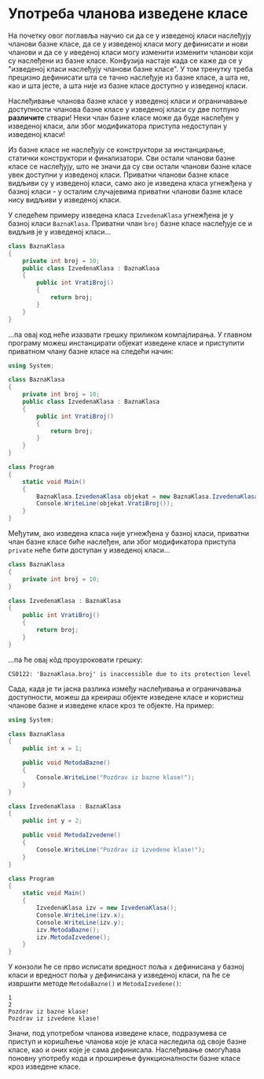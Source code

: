 # Употреба чланова изведене класе

На почетку овог поглавља научио си да се у изведеној класи наслеђују чланови
базне класе, да се у изведеној класи могу дефинисати и нови чланови и да се у
иведеној класи могу изменити изменити чланови који су наслеђени из базне класе.
Конфузија настаје када се каже да се у "изведеној класи наслеђују чланови базне
класе". У том тренутку треба прецизно дефинисати шта се тачно наслеђује из
базне класе, а шта не, као и шта јесте, а шта није из базне класе доступно у
изведеној класи.

Наслеђивање чланова базне класе у изведеној класи и ограничавање доступности
чланова базне класе у изведеној класи су две потпуно **различите** ствари! Неки
члан базне класе може да буде наслеђен у изведеној класи, али због модификатора
приступа недоступан у изведеној класи!

Из базне класе не наслеђују се конструктори за инстанцирање, статички
конструктори и финализатори. Сви остали чланови базне класе се наслеђују, што
не значи да су сви остали чланови базне класе увек доступни у изведеној класи.
Приватни чланови базне класе видљиви су у изведеној класи, само ако је изведена
класа угнежђена у базној класи - у осталим случајевима приватни чланови базне
класе нису видљиви у изведеној класи.

У следећем примеру изведена класа `IzvedenaKlasa` угнежђена је у базној класи
`BaznaKlasa`. Приватни члан `broj` базне класе наслеђује се и видљив је у
изведеној класи...

```cs
class BaznaKlasa
{
    private int broj = 10;
    public class IzvedenaKlasa : BaznaKlasa
    {
        public int VratiBroj()
        {
            return broj;
        }
    }
}
```

...па овај код неће изазвати грешку приликом компајлирања. У главном програму
можеш инстанцирати објекат изведене класе и приступити приватном члану базне
класе на следећи начин:

```cs
using System;

class BaznaKlasa
{
    private int broj = 10;
    public class IzvedenaKlasa : BaznaKlasa
    {
        public int VratiBroj()
        {
            return broj;
        }
    }
}

class Program
{
    static void Main()
    {
        BaznaKlasa.IzvedenaKlasa objekat = new BaznaKlasa.IzvedenaKlasa();
        Console.WriteLine(objekat.VratiBroj());
    }
}
```

Међутим, ако изведена класа није угнежђена у базној класи, приватни члан базне
класе биће наслеђен, али због модификатора приступа `private` неће бити
доступан у изведеној класи...

```cs
class BaznaKlasa
{
    private int broj = 10;
}

class IzvedenaKlasa : BaznaKlasa
{
    public int VratiBroj()
    {
        return broj;
    }
}
```

...па ће овај кôд проузроковати грешку:

```text
CS0122: 'BaznaKlasa.broj' is inaccessible due to its protection level
```

Сада, када је ти јасна разлика између наслеђивања и ограничавања доступности,
можеш да креираш објекте изведене класе и користиш чланове базне и изведене
класе кроз те објекте. На пример:

```cs
using System;

class BaznaKlasa
{
    public int x = 1;

    public void MetodaBazne()
    {
        Console.WriteLine("Pozdrav iz bazne klase!");
    }
}

class IzvedenaKlasa : BaznaKlasa
{
    public int y = 2;

    public void MetodaIzvedene()
    {
        Console.WriteLine("Pozdrav iz izvedene klase!");
    }
}

class Program
{
    static void Main()
    {
        IzvedenaKlasa izv = new IzvedenaKlasa();
        Console.WriteLine(izv.x);
        Console.WriteLine(izv.y);
        izv.MetodaBazne();
        izv.MetodaIzvedene();
    }
}
```

У конзоли ће се прво исписати вредност поља `x` дефинисана у базној класи и
вредност поља `y` дефинисана у изведеној класи, па ће се извршити методе
`MetodaBazne()` и `MetodaIzvedene()`:

```text
1
2
Pozdrav iz bazne klase!
Pozdrav iz izvedene klase!
```

Значи, под употребом чланова изведене класе, подразумева се приступ и коришћење
чланова које је класа наследила од своје базне класе, као и оних које је сама
дефинисала. Наслеђивање омогућава поновну употребу кода и проширење
функционалности базне класе кроз изведене класе.

